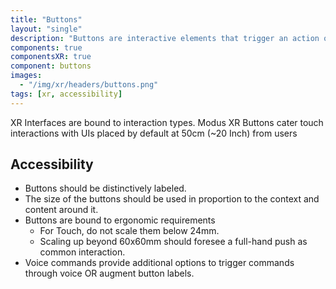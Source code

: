 ```yaml
---
title: "Buttons"
layout: "single"
description: "Buttons are interactive elements that trigger an action or an event."
components: true
componentsXR: true
component: buttons
images:
  - "/img/xr/headers/buttons.png"
tags: [xr, accessibility]
---
```


XR Interfaces are bound to interaction types.  Modus XR Buttons cater touch interactions with UIs placed by default at 50cm (~20 Inch) from users

## Accessibility

- Buttons should be distinctively labeled.
- The size of the buttons should be used in proportion to the context and content around it.
- Buttons are bound to ergonomic requirements
  - For Touch, do not scale them below 24mm.
  - Scaling up beyond 60x60mm should foresee a full-hand push as common interaction.
- Voice commands provide additional options to trigger commands through voice OR augment button labels.
